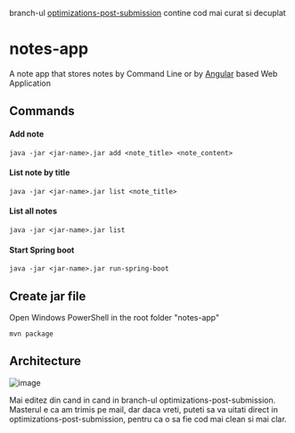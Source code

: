 
branch-ul [optimizations-post-submission](https://github.com/sirbmircea/notes-app/tree/optimizations-post-submission) contine cod mai curat si decuplat

# notes-app

A note app that stores notes by Command Line or by [Angular](https://github.com/sirbmircea/note-app-angular) based Web Application

## Commands

#### Add note
```shell
java -jar <jar-name>.jar add <note_title> <note_content>
```
#### List note by title
```shell
java -jar <jar-name>.jar list <note_title>
```
#### List all notes
```shell
java -jar <jar-name>.jar list
```
#### Start Spring boot
```shell
java -jar <jar-name>.jar run-spring-boot
```
## Create jar file
Open Windows PowerShell in the root folder "notes-app"
```shell
mvn package
```

## Architecture

![image](https://user-images.githubusercontent.com/111562058/186296114-8b8dc792-568c-42f9-b4a9-b37e591409c8.png)

Mai editez din cand in cand in branch-ul optimizations-post-submission. Masterul e ca am trimis pe mail, dar daca vreti, puteti sa va uitati direct in optimizations-post-submission, pentru ca o sa fie cod mai clean si mai clar. 
